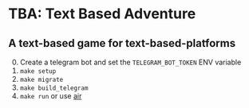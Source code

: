 # TBA: Text Based Adventure
## A text-based game for text-based-platforms

0. Create a telegram bot and set the `TELEGRAM_BOT_TOKEN` ENV variable
1. `make setup`
2. `make migrate`
3. `make build_telegram`
4. `make run` or use [air](https://github.com/cosmtrek/air)
